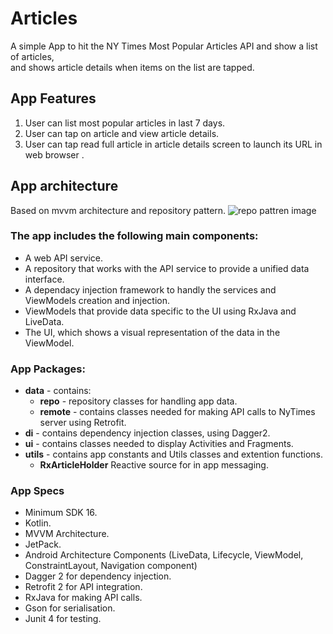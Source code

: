 # Articles

A simple App to	hit	the	NY Times	Most	Popular	Articles	API	and	show	a	list	of	articles,	
and	shows article	details	when	items	on the	list	are	tapped.


## App Features
1. User can list most popular articles in last 7 days.
2. User can tap on article and view article details.
3. User can tap read full article in article details screen to launch its URL in web browser .

## App architecture
Based on mvvm architecture and repository pattern.
![repo pattren image](https://developer.android.com/topic/libraries/architecture/images/final-architecture.png)

### The app includes the following main components:
 
* A web API service.
* A repository that works with the API service to provide a unified data interface.
* A dependacy injection framework to handly the services and ViewModels creation and injection.
* ViewModels that provide data specific to the UI using RxJava and LiveData.
* The UI, which shows a visual representation of the data in the ViewModel.

### App Packages:
* **data** - contains:
  * **repo** -  repository classes for handling app data.
  * **remote** - contains classes needed for making API calls to NyTimes server using Retrofit.
* **di** - contains dependency injection classes, using Dagger2.
* **ui** - contains classes needed to display Activities and Fragments.
* **utils** - contains app constants and Utils classes and extention functions.
  * **RxArticleHolder** Reactive source for in app messaging.




### App Specs
* Minimum SDK 16.
* Kotlin.
* MVVM Architecture.
* JetPack.
* Android Architecture Components (LiveData, Lifecycle, ViewModel, ConstraintLayout, Navigation component)
* Dagger 2 for dependency injection.
* Retrofit 2 for API integration.
* RxJava for making API calls.
* Gson for serialisation.
* Junit 4 for testing. 

